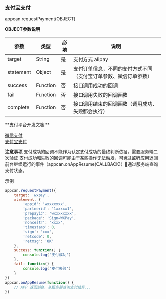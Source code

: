 ### 支付宝支付
appcan.requestPayment(OBJECT)

**OBJECT参数说明**


|参数	|类型	|必填	|说明|
|-----|----------|-----|-----|
|target|	String|	是|	支付方式 alipay|
|statement	|Object|	是|	支付订单信息，不同的支付方式不同（支付宝订单参数、微信订单参数）|
|success	|Function|	否	|接口调用成功的回调|
|fail|	Function	|否|	接口调用失败的回调函数|
|complete|	Function|	否	|接口调用结束的回调函数（调用成功、失败都会执行）|

**支付平台开发文档 **

[微信支付](https://pay.weixin.qq.com/wiki/doc/api/index.html) <br/>
[支付宝支付](https://docs.open.alipay.com/204/)

**注意事项**
支付成功的回调不能作为认定支付成功的最终判断依据，需要服务端二次验证
支付成功和失败的回调可能由于某些操作无法触发，可通过监听应用返回前台继续运行的事件（appcan.onAppResume(CALLBACK)）通过服务端查询支付状态。


示例
```javascript
appcan.requestPayment({
    target: 'wxpay',
    statement: {
        'appid': 'wxxxxxxx',
        'partnerid': '1xxxxx1',
        'prepayid': 'wxxxxxxxx',
        'package': 'Sign=WXPay',
        'noncestr': 'xxxx',
        'timestamp': 0,
        'sign': 'xxx',
        'retcode': 0,
        'retmsg': 'OK'
    },
    success: function() {
        console.log('支付成功')
    },
    fail: function() {
        console.log('支付失败')
    }
})
appcan.onAppResume(function() {
    // APP 返回前台，从服务器查询支付结果...
})
```
